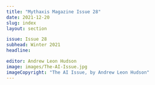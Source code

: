 ```yaml
---
title: "Mythaxis Magazine Issue 28"
date: 2021-12-20
slug: index
layout: section

issue: Issue 28
subhead: Winter 2021
headline: 

editor: Andrew Leon Hudson
image: images/The-AI-Issue.jpg
imageCopyright: "The AI Issue, by Andrew Leon Hudson"
---
```


